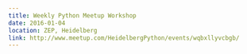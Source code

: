 ```yaml
---
title: Weekly Python Meetup Workshop
date: 2016-01-04
location: ZEP, Heidelberg
link: http://www.meetup.com/HeidelbergPython/events/wqbxllyvcbgb/
---
```

